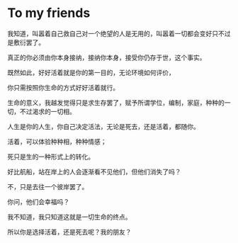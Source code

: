# To my friends

我知道，叫嚣着自己救自己对一个绝望的人是无用的，叫嚣着一切都会变好只不过是敷衍罢了。

真正的你必须由你本身接纳，接纳你本身，接受你仍存于世，这个事实。

既然如此，好好活着就是你的第一目的，无论环境如何评价，

你只需按照你生命的方式好好活着就行。

生命的意义，我越发觉得只是求生存罢了，赋予所谓学位，编制，家庭，种种的一切，不过渴求的一切相。

人生是你的人生，你自己决定活法，无论是死去，还是活着，都随你。

活着，可以体验种种相，种种情感；

死只是生的一种形式上的转化。

好比航船，站在岸上的人会逐渐看不见他们，但他们消失了吗？

不，只是去往一个彼岸罢了。

你问，他们会幸福吗？

我不知道，我只知道这就是一切生命的终点。

所以你是选择活着，还是死去呢？我的朋友？

